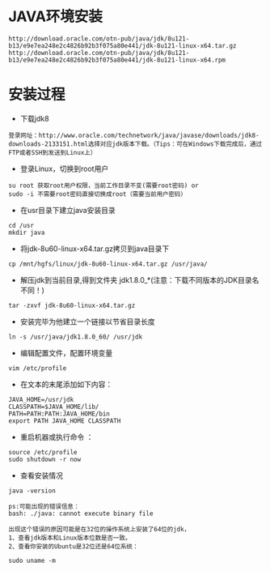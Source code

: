 # JAVA环境安装

```
http://download.oracle.com/otn-pub/java/jdk/8u121-b13/e9e7ea248e2c4826b92b3f075a80e441/jdk-8u121-linux-x64.tar.gz 
http://download.oracle.com/otn-pub/java/jdk/8u121-b13/e9e7ea248e2c4826b92b3f075a80e441/jdk-8u121-linux-x64.rpm
```


# 安装过程

- 下载jdk8
```
登录网址：http://www.oracle.com/technetwork/java/javase/downloads/jdk8-downloads-2133151.html选择对应jdk版本下载。（Tips：可在Windows下载完成后，通过FTP或者SSH到发送到Linux上）
```
- 登录Linux，切换到root用户
```
su root 获取root用户权限，当前工作目录不变(需要root密码) or 
sudo -i 不需要root密码直接切换成root（需要当前用户密码）
```

- 在usr目录下建立java安装目录
```
cd /usr
mkdir java
```

- 将jdk-8u60-linux-x64.tar.gz拷贝到java目录下
```
cp /mnt/hgfs/linux/jdk-8u60-linux-x64.tar.gz /usr/java/
```

- 解压jdk到当前目录,得到文件夹 jdk1.8.0_*(注意：下载不同版本的JDK目录名不同！)
```
tar -zxvf jdk-8u60-linux-x64.tar.gz
```

- 安装完毕为他建立一个链接以节省目录长度
```
ln -s /usr/java/jdk1.8.0_60/ /usr/jdk
```

- 编辑配置文件，配置环境变量
```
vim /etc/profile
```

- 在文本的末尾添加如下内容：
```
JAVA_HOME=/usr/jdk
CLASSPATH=$JAVA_HOME/lib/
PATH=PATH:PATH:JAVA_HOME/bin
export PATH JAVA_HOME CLASSPATH
```

- 重启机器或执行命令 ：
```
source /etc/profile
sudo shutdown -r now
```

- 查看安装情况
```
java -version

ps:可能出现的错误信息：
bash: ./java: cannot execute binary file

出现这个错误的原因可能是在32位的操作系统上安装了64位的jdk，
1、查看jdk版本和Linux版本位数是否一致。
2、查看你安装的Ubuntu是32位还是64位系统：

sudo uname -m
```